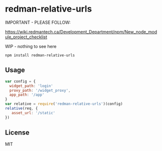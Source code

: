 # redman-relative-urls

IMPORTANT - PLEASE FOLLOW:

https://wiki.redmantech.ca/Development_Department/npm/New_node_module_project_checklist

WIP - nothing to see here

```
npm install redman-relative-urls
```

## Usage

``` js
var config = {
  widget_path: 'login'
  proxy_path: '/widget_proxy',
  app_path: '/app'
}
var relative = require('redman-relative-urls')(config)
relative(req, {
   asset_url: '/static'
})
```

## License

MIT
